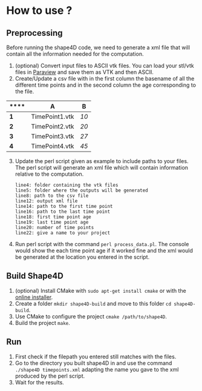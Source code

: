 # How to use ?
## Preprocessing

Before running the shape4D code, we need to generate a xml file that will contain all the information needed for the computation.
1. (optional) Convert input files to ASCII vtk files. You can load your stl/vtk files in [Paraview](https://www.paraview.org/download/) and save them as VTK and then ASCII.
2. Create/Update a csv file with in the first column the basename of all the different time points and in the second column the age corresponding to the file.

**** | **A** | **B**
--- | --- | ---
**1** | TimePoint1.vtk | *10*
**2** | TimePoint2.vtk | *20*
**3** | TimePoint3.vtk | *27*
**4** | TimePoint4.vtk | *45*

3. Update the perl script given as example to include paths to your files. The perl script will generate an xml file which will contain information relative to the computation.

       line4: folder containing the vtk files
       line5: folder where the outputs will be generated
       line8: path to the csv file
       line12: output xml file
       line14: path to the first time point
       line16: path to the last time point
       line18: first time point age
       line19: last time point age
       line20: number of time points
       line22: give a name to your project
       
4. Run perl script with the command `perl process_data.pl`. The console would show the each time point age if it worked fine and the xml would be generated at the location you entered in the script.

## Build Shape4D
1. (optional) Install CMake with `sudo apt-get install cmake` or with the [online installer](https://cmake.org/files/v3.8/cmake-3.8.2-Linux-x86_64.sh).
2. Create a folder `mkdir shape4D-build` and move to this folder `cd shape4D-build`.
3. Use CMake to configure the project `cmake /path/to/shape4D`.
4. Build the project `make`.

## Run
1. First check if the filepath you entered still matches with the files.
2. Go to the directory you built shape4D in and use the command `./shape4D timepoints.xml` adapting the name you gave to the xml produced by the perl script.
3. Wait for the results.
